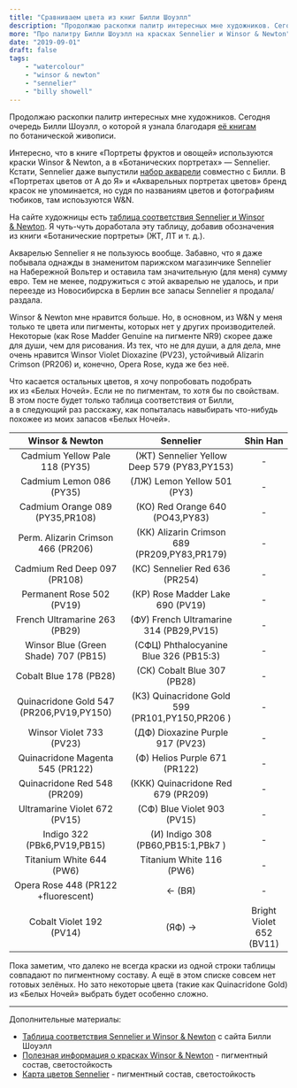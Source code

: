 ```yaml
---
title: "Сравниваем цвета из книг Билли Шоуэлл"
description: "Продолжаю раскопки палитр интересных мне художников. Сегодня очередь Билли Шоуэлл, о которой я узнала благодаря её книгам по ботанической живописи."
more: "Про палитру Билли Шоуэлл на красках Sennelier и Winsor & Newton"
date: "2019-09-01"
draft: false
tags:
    - "watercolour"
    - "winsor & newton"
    - "sennelier"
    - "billy showell"
---
```


Продолжаю раскопки палитр интересных мне художников. Сегодня очередь Билли Шоуэлл, о которой я узнала благодаря [её книгам](https://www.mann-ivanov-ferber.ru/authors/billi-shouell/) по ботанической живописи.

Интересно, что в книге «Портреты фруктов и овощей» используются краски Winsor & Newton,
а в «Ботанических портретах» — Sennelier. Кстати, Sennelier даже выпустили [набор акварели](https://www.jacksonsart.com/billy-showell-sennelier-watercolour-paint-set-12-10ml-tubes-in-case) совместно с Билли. В  «Портретах цветов от А до Я» и «Акварельных портретах цветов» бренд красок не упоминается, но судя по названиям цветов и фотографиям тюбиков, там испоьзуются W&N.

На сайте художницы есть [таблица соответствия Sennelier и Winsor & Newton](https://www.billyshowell.com/images/downloads/Billy_Watercolour_Paint_Conversion_Chart.pdf). Я чуть-чуть доработала эту таблицу, добавив обозначения из книги «Ботанические портреты» (ЖТ, ЛТ и т. д.).

Акварелью Sennelier я не пользуюсь вообще. Забавно, что я даже побывала однажды в знаменитом парижском магазинчике Sennelier на Набережной Вольтер и оставила там значительную (для меня) сумму евро. Тем не менее, подружиться с этой акварелью не удалось, и при переезде из Новосибирска в Берлин все запасы Sennelier я продала/раздала.

Winsor & Newton мне нравится больше. Но, в основном, из W&N у меня только те цвета или пигменты, которых нет у других производителей. Некоторые (как Rose Madder Genuine на пигменте NR9) скорее даже для души, чем для рисования. Из тех, что не для души, а для дела, мне очень нравится Winsor Violet Dioxazine (PV23), устойчивый Alizarin Crimson (PR206) и, конечно, Opera Rose, куда же без неё.

Что касается остальных цветов, я хочу попробовать подобрать их из «Белых Ночей». Если не по пигментам, то хотя бы по свойствам. В этом посте будет только таблица соответствия от Билли, а в следующий раз расскажу, как попыталась навыбирать что-нибудь похожее из моих запасов «Белых Ночей».


| Winsor & Newton | Sennelier | Shin Han |
| :---------------------: |:---------:|:---------:|
| Cadmium Yellow Pale 118 (PY35) | (ЖТ) Sennelier Yellow Deep 579 (PY83,PY153) | - |
| Cadmium Lemon 086 (PY35)   | (ЛЖ) Lemon Yellow 501 (PY3) | - |
| Cadmium Orange 089 (PY35,PR108)     | (КО) Red Orange 640 (PO43,PY83) | - |
| Perm. Alizarin Crimson 466 (PR206) | (КК) Alizarin Crimson 689 (PR209,PY83,PR179) | - |
| Cadmium Red Deep 097 (PR108)   | (КС) Sennelier Red 636 (PR254) | - |
| Permanent Rose 502 (PV19)     | (КР) Rose Madder Lake 690 (PV19) | - |
| French Ultramarine 263 (PB29) | (ФУ) French Ultramarine 314 (PB29,PV15) | - |
| Winsor Blue (Green Shade) 707 (PB15) | (СФЦ) Phthalocyanine Blue 326 (PB15:3) | - |
| Cobalt Blue 178 (PB28) | (СК) Cobalt Blue 307 (PB28) | - |
| Quinacridone Gold 547 (PR206,PV19,PY150) | (КЗ) Quinacridone Gold 599 (PR101,PY150,PR206 ) | - |
| Winsor Violet 733 (PV23) | (ДФ) Dioxazine Purple 917 (PV23) | - |
| Quinacridone Magenta 545 (PR122) | (Ф) Helios Purple 671 (PR122) | - |
| Quinacridone Red 548 (PR209) | (ККК) Quinacridone Red 679 (PR209) | - |
| Ultramarine Violet 672 (PV15) | (СФ) Blue Violet 903 (PV15) | - |
| Indigo 322 (PBk6,PV19,PB15) | (И) Indigo 308 (PB60,PB15:1,PBk7 ) | - |
| Titanium White 644 (PW6) | Titanium White 116 (PW6) | - |
| Opera Rose 448 (PR122 +fluorescent) | <- (ВЯ) | - |
| Cobalt Violet 192 (PV14) | (ЯФ) -> | Bright Violet 652 (BV11) |

Пока заметим, что далеко не всегда краски из одной строки таблицы совпадают по пигментному составу. А ещё в этом списке совсем нет готовых зелёных.
Но зато некоторые цвета (такие как Quinacridone Gold) из «Белых Ночей» выбрать будет особенно сложно.

---


Дополнительные материалы:

- [Таблица соответствия Sennelier и Winsor & Newton](https://www.billyshowell.com/images/downloads/Billy_Watercolour_Paint_Conversion_Chart.pdf) с сайта Билли Шоуэлл
- [Полезная информация о красках Winsor & Newton](http://www.winsornewton.com/row/discover/resources/composition-permanence/professional-water-colour) - пигментный состав, светостойкость
- [Карта цветов Sennelier](http://www.sennelier.fr/article/photo/dossier107/ColorChart-ENG-WATERCOLOR.pdf) - пигментный состав, светостойкость
